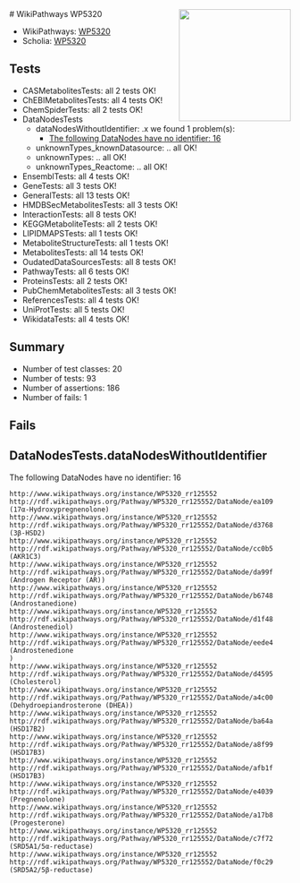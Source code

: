 <img style="float: right; width: 200px" src="https://upload.wikimedia.org/wikipedia/commons/thumb/8/83/Wplogo_with_text_500.png/640px-Wplogo_with_text_500.png" />
# WikiPathways WP5320

* WikiPathways: [WP5320](https://wikipathways.org/pathways/WP5320)
* Scholia: [WP5320](https://scholia.toolforge.org/wikipathways/WP5320)
## Tests
* CASMetabolitesTests: all 2 tests OK!
* ChEBIMetabolitesTests: all 4 tests OK!
* ChemSpiderTests: all 2 tests OK!
* DataNodesTests
    * dataNodesWithoutIdentifier: .x we found 1 problem(s):
        * [The following DataNodes have no identifier: 16](#8792c496)
    * unknownTypes_knownDatasource: .. all OK!
    * unknownTypes: .. all OK!
    * unknownTypes_Reactome: .. all OK!
* EnsemblTests: all 4 tests OK!
* GeneTests: all 3 tests OK!
* GeneralTests: all 13 tests OK!
* HMDBSecMetabolitesTests: all 3 tests OK!
* InteractionTests: all 8 tests OK!
* KEGGMetaboliteTests: all 2 tests OK!
* LIPIDMAPSTests: all 1 tests OK!
* MetaboliteStructureTests: all 1 tests OK!
* MetabolitesTests: all 14 tests OK!
* OudatedDataSourcesTests: all 8 tests OK!
* PathwayTests: all 6 tests OK!
* ProteinsTests: all 2 tests OK!
* PubChemMetabolitesTests: all 3 tests OK!
* ReferencesTests: all 4 tests OK!
* UniProtTests: all 5 tests OK!
* WikidataTests: all 4 tests OK!


## Summary

* Number of test classes: 20
* Number of tests: 93
* Number of assertions: 186
* Number of fails: 1

## Fails

<a name="8792c496" />

## DataNodesTests.dataNodesWithoutIdentifier

The following DataNodes have no identifier: 16
```
http://www.wikipathways.org/instance/WP5320_rr125552 http://rdf.wikipathways.org/Pathway/WP5320_rr125552/DataNode/ea109 (17α-Hydroxypregnenolone)
http://www.wikipathways.org/instance/WP5320_rr125552 http://rdf.wikipathways.org/Pathway/WP5320_rr125552/DataNode/d3768 (3β-HSD2)
http://www.wikipathways.org/instance/WP5320_rr125552 http://rdf.wikipathways.org/Pathway/WP5320_rr125552/DataNode/cc0b5 (AKR1C3)
http://www.wikipathways.org/instance/WP5320_rr125552 http://rdf.wikipathways.org/Pathway/WP5320_rr125552/DataNode/da99f (Androgen Receptor (AR))
http://www.wikipathways.org/instance/WP5320_rr125552 http://rdf.wikipathways.org/Pathway/WP5320_rr125552/DataNode/b6748 (Androstanedione)
http://www.wikipathways.org/instance/WP5320_rr125552 http://rdf.wikipathways.org/Pathway/WP5320_rr125552/DataNode/d1f48 (Androstenediol)
http://www.wikipathways.org/instance/WP5320_rr125552 http://rdf.wikipathways.org/Pathway/WP5320_rr125552/DataNode/eede4 (Androstenedione
)
http://www.wikipathways.org/instance/WP5320_rr125552 http://rdf.wikipathways.org/Pathway/WP5320_rr125552/DataNode/d4595 (Cholesterol)
http://www.wikipathways.org/instance/WP5320_rr125552 http://rdf.wikipathways.org/Pathway/WP5320_rr125552/DataNode/a4c00 (Dehydroepiandrosterone (DHEA))
http://www.wikipathways.org/instance/WP5320_rr125552 http://rdf.wikipathways.org/Pathway/WP5320_rr125552/DataNode/ba64a (HSD17B2)
http://www.wikipathways.org/instance/WP5320_rr125552 http://rdf.wikipathways.org/Pathway/WP5320_rr125552/DataNode/a8f99 (HSD17B3)
http://www.wikipathways.org/instance/WP5320_rr125552 http://rdf.wikipathways.org/Pathway/WP5320_rr125552/DataNode/afb1f (HSD17B3)
http://www.wikipathways.org/instance/WP5320_rr125552 http://rdf.wikipathways.org/Pathway/WP5320_rr125552/DataNode/e4039 (Pregnenolone)
http://www.wikipathways.org/instance/WP5320_rr125552 http://rdf.wikipathways.org/Pathway/WP5320_rr125552/DataNode/a17b8 (Progesterone)
http://www.wikipathways.org/instance/WP5320_rr125552 http://rdf.wikipathways.org/Pathway/WP5320_rr125552/DataNode/c7f72 (SRD5A1/5α-reductase)
http://www.wikipathways.org/instance/WP5320_rr125552 http://rdf.wikipathways.org/Pathway/WP5320_rr125552/DataNode/f0c29 (SRD5A2/5β-reductase)
```

